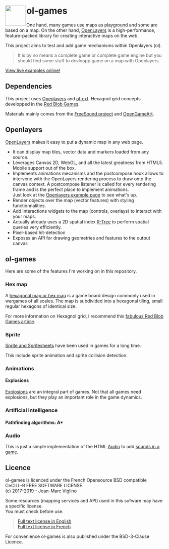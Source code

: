 # <img src="https://raw.githubusercontent.com/Viglino/ol-games/master/img/ol3-games.png" height="64px" align="left" /> ol-games

One hand, many games use maps as playground and some are based on a map. On the other hand, [OpenLayers](https://github.com/openlayers/openlayers) is a high-performance, feature-packed library for creating interactive maps on the web.

This project aims to test and add game mechanisms within Openlayers (ol).
> It is by no means a complete game or complete game engine but you should find some stuff to devleopp game on a map with Openlayers.

[View live examples online!](https://viglino.github.io/ol-games/index.html)

## Dependencies
This project uses [Openlayers](https://github.com/openlayers/openlayers) and [ol-ext](https://github.com/Viglino/ol-ext).
Hexagnol grid concepts developped in the [Red Blob Games](http://www.redblobgames.com/grids/hexagons/).

Materials mainly comes from the [FreeSound project](https://www.freesound.org/) and [OpenGameArt](http://opengameart.org/).


## Openlayers

[OpenLayers](https://openlayers.org/) makes it easy to put a dynamic map in any web page. 
* It can display map tiles, vector data and markers loaded from any source. 
* Leverages Canvas 2D, WebGL, and all the latest greatness from HTML5. Mobile support out of the box.
* Implements animations mecanisms and the postcompose hook allows to intervene with the OpenLayers rendering process to draw onto the canvas context. A postcompose listener is called for every rendering frame and is the perfect place to implement animations.    
Just look at the [Openlayers example page](https://openlayers.org/en/latest/examples/?q=anim) to see what's up.
* Render objects over the map (vector features) with styling functionnalities.
* Add interactions widgets to the map (controls, overlays) to interact with your maps.
* Actually already uses a 2D spatial index [R-Tree](https://github.com/mourner/rbush) to perform spatial queries very efficiently.
* Pixel-based hit-detection
* Exposes an API for drawing geometries and features to the output canvas


## ol-games

Here are some of the features I'm working on in this repository.

### Hex map
A [hexagonal map or hex map](https://viglino.github.io/ol-games/examples/map.hexmap.html) is a game board design commonly used in wargames of all scales. 
The map is subdivided into a hexagonal tiling, small regular hexagons of identical size.

For more information on Hexagnol grid, I recommend this [fabulous Red Blob Games article](http://www.redblobgames.com/grids/hexagons/).

### Sprite
[Sprite and Spritesheets](https://viglino.github.io/ol-games/examples/map.sprite.html) have been used in games for a long time. 

This include sprite animation and sprite collision detection.

### Animations
#### Explosions
[Explosions](https://viglino.github.io/ol-games/examples/map.explode.html) are an integral part of games. Not that all games need explosions, but they play an important 
role in the game dynamics. 

### Artificial intelligence
#### Pathfinding algorithms: A*

### Audio
This is just a simple implementation of the HTML [Audio](https://www.w3schools.com/tags/ref_av_dom.asp) to add [sounds in a game](file:///C:/wamp64/www/geopole/exemples/ol-games/examples/map.audio.html).

## Licence

ol-games is licenced under the French Opensource BSD compatible CeCILL-B FREE SOFTWARE LICENSE.  
 (c) 2017-2019 - Jean-Marc Viglino

Some resources (mapping services and API) used in this sofware may have a specific license.  
You must check before use.

> [Full text license in English](http://www.cecill.info/licences/Licence_CeCILL-B_V1-en.txt)  
> [Full text license in French](http://www.cecill.info/licences/Licence_CeCILL-B_V1-fr.txt)

For convenience ol-games is also published under the BSD-3-Clause Licence.
